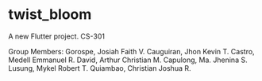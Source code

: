 # twist_bloom

A new Flutter project.
CS-301 

Group Members:
Gorospe, Josiah Faith V.
Cauguiran, Jhon Kevin T.
Castro, Medell Emmanuel R.
David, Arthur Christian M.
Capulong, Ma. Jhenina S. 
Lusung, Mykel Robert T.
Quiambao, Christian Joshua R.